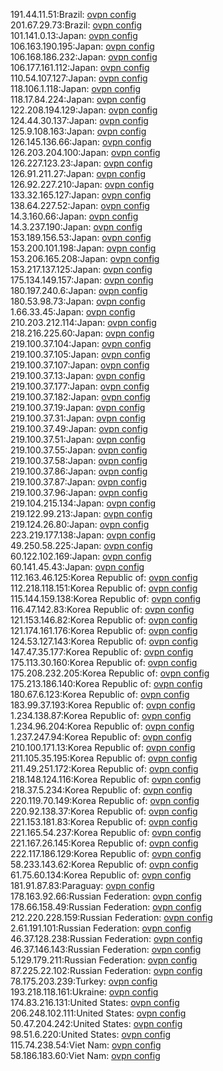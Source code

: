191.44.11.51:Brazil: [ovpn config](vpn/191_44_11_51.ovpn)  
201.67.29.73:Brazil: [ovpn config](vpn/201_67_29_73.ovpn)  
101.141.0.13:Japan: [ovpn config](vpn/101_141_0_13.ovpn)  
106.163.190.195:Japan: [ovpn config](vpn/106_163_190_195.ovpn)  
106.168.186.232:Japan: [ovpn config](vpn/106_168_186_232.ovpn)  
106.177.161.112:Japan: [ovpn config](vpn/106_177_161_112.ovpn)  
110.54.107.127:Japan: [ovpn config](vpn/110_54_107_127.ovpn)  
118.106.1.118:Japan: [ovpn config](vpn/118_106_1_118.ovpn)  
118.17.84.224:Japan: [ovpn config](vpn/118_17_84_224.ovpn)  
122.208.194.129:Japan: [ovpn config](vpn/122_208_194_129.ovpn)  
124.44.30.137:Japan: [ovpn config](vpn/124_44_30_137.ovpn)  
125.9.108.163:Japan: [ovpn config](vpn/125_9_108_163.ovpn)  
126.145.136.66:Japan: [ovpn config](vpn/126_145_136_66.ovpn)  
126.203.204.100:Japan: [ovpn config](vpn/126_203_204_100.ovpn)  
126.227.123.23:Japan: [ovpn config](vpn/126_227_123_23.ovpn)  
126.91.211.27:Japan: [ovpn config](vpn/126_91_211_27.ovpn)  
126.92.227.210:Japan: [ovpn config](vpn/126_92_227_210.ovpn)  
133.32.165.127:Japan: [ovpn config](vpn/133_32_165_127.ovpn)  
138.64.227.52:Japan: [ovpn config](vpn/138_64_227_52.ovpn)  
14.3.160.66:Japan: [ovpn config](vpn/14_3_160_66.ovpn)  
14.3.237.190:Japan: [ovpn config](vpn/14_3_237_190.ovpn)  
153.189.156.53:Japan: [ovpn config](vpn/153_189_156_53.ovpn)  
153.200.101.198:Japan: [ovpn config](vpn/153_200_101_198.ovpn)  
153.206.165.208:Japan: [ovpn config](vpn/153_206_165_208.ovpn)  
153.217.137.125:Japan: [ovpn config](vpn/153_217_137_125.ovpn)  
175.134.149.157:Japan: [ovpn config](vpn/175_134_149_157.ovpn)  
180.197.240.6:Japan: [ovpn config](vpn/180_197_240_6.ovpn)  
180.53.98.73:Japan: [ovpn config](vpn/180_53_98_73.ovpn)  
1.66.33.45:Japan: [ovpn config](vpn/1_66_33_45.ovpn)  
210.203.212.114:Japan: [ovpn config](vpn/210_203_212_114.ovpn)  
218.216.225.60:Japan: [ovpn config](vpn/218_216_225_60.ovpn)  
219.100.37.104:Japan: [ovpn config](vpn/219_100_37_104.ovpn)  
219.100.37.105:Japan: [ovpn config](vpn/219_100_37_105.ovpn)  
219.100.37.107:Japan: [ovpn config](vpn/219_100_37_107.ovpn)  
219.100.37.13:Japan: [ovpn config](vpn/219_100_37_13.ovpn)  
219.100.37.177:Japan: [ovpn config](vpn/219_100_37_177.ovpn)  
219.100.37.182:Japan: [ovpn config](vpn/219_100_37_182.ovpn)  
219.100.37.19:Japan: [ovpn config](vpn/219_100_37_19.ovpn)  
219.100.37.31:Japan: [ovpn config](vpn/219_100_37_31.ovpn)  
219.100.37.49:Japan: [ovpn config](vpn/219_100_37_49.ovpn)  
219.100.37.51:Japan: [ovpn config](vpn/219_100_37_51.ovpn)  
219.100.37.55:Japan: [ovpn config](vpn/219_100_37_55.ovpn)  
219.100.37.58:Japan: [ovpn config](vpn/219_100_37_58.ovpn)  
219.100.37.86:Japan: [ovpn config](vpn/219_100_37_86.ovpn)  
219.100.37.87:Japan: [ovpn config](vpn/219_100_37_87.ovpn)  
219.100.37.96:Japan: [ovpn config](vpn/219_100_37_96.ovpn)  
219.104.215.134:Japan: [ovpn config](vpn/219_104_215_134.ovpn)  
219.122.99.213:Japan: [ovpn config](vpn/219_122_99_213.ovpn)  
219.124.26.80:Japan: [ovpn config](vpn/219_124_26_80.ovpn)  
223.219.177.138:Japan: [ovpn config](vpn/223_219_177_138.ovpn)  
49.250.58.225:Japan: [ovpn config](vpn/49_250_58_225.ovpn)  
60.122.102.169:Japan: [ovpn config](vpn/60_122_102_169.ovpn)  
60.141.45.43:Japan: [ovpn config](vpn/60_141_45_43.ovpn)  
112.163.46.125:Korea Republic of: [ovpn config](vpn/112_163_46_125.ovpn)  
112.218.118.151:Korea Republic of: [ovpn config](vpn/112_218_118_151.ovpn)  
115.144.159.138:Korea Republic of: [ovpn config](vpn/115_144_159_138.ovpn)  
116.47.142.83:Korea Republic of: [ovpn config](vpn/116_47_142_83.ovpn)  
121.153.146.82:Korea Republic of: [ovpn config](vpn/121_153_146_82.ovpn)  
121.174.161.176:Korea Republic of: [ovpn config](vpn/121_174_161_176.ovpn)  
124.53.127.143:Korea Republic of: [ovpn config](vpn/124_53_127_143.ovpn)  
147.47.35.177:Korea Republic of: [ovpn config](vpn/147_47_35_177.ovpn)  
175.113.30.160:Korea Republic of: [ovpn config](vpn/175_113_30_160.ovpn)  
175.208.232.205:Korea Republic of: [ovpn config](vpn/175_208_232_205.ovpn)  
175.213.186.140:Korea Republic of: [ovpn config](vpn/175_213_186_140.ovpn)  
180.67.6.123:Korea Republic of: [ovpn config](vpn/180_67_6_123.ovpn)  
183.99.37.193:Korea Republic of: [ovpn config](vpn/183_99_37_193.ovpn)  
1.234.138.87:Korea Republic of: [ovpn config](vpn/1_234_138_87.ovpn)  
1.234.96.204:Korea Republic of: [ovpn config](vpn/1_234_96_204.ovpn)  
1.237.247.94:Korea Republic of: [ovpn config](vpn/1_237_247_94.ovpn)  
210.100.171.13:Korea Republic of: [ovpn config](vpn/210_100_171_13.ovpn)  
211.105.35.195:Korea Republic of: [ovpn config](vpn/211_105_35_195.ovpn)  
211.49.251.172:Korea Republic of: [ovpn config](vpn/211_49_251_172.ovpn)  
218.148.124.116:Korea Republic of: [ovpn config](vpn/218_148_124_116.ovpn)  
218.37.5.234:Korea Republic of: [ovpn config](vpn/218_37_5_234.ovpn)  
220.119.70.149:Korea Republic of: [ovpn config](vpn/220_119_70_149.ovpn)  
220.92.138.37:Korea Republic of: [ovpn config](vpn/220_92_138_37.ovpn)  
221.153.181.83:Korea Republic of: [ovpn config](vpn/221_153_181_83.ovpn)  
221.165.54.237:Korea Republic of: [ovpn config](vpn/221_165_54_237.ovpn)  
221.167.26.145:Korea Republic of: [ovpn config](vpn/221_167_26_145.ovpn)  
222.117.186.129:Korea Republic of: [ovpn config](vpn/222_117_186_129.ovpn)  
58.233.143.62:Korea Republic of: [ovpn config](vpn/58_233_143_62.ovpn)  
61.75.60.134:Korea Republic of: [ovpn config](vpn/61_75_60_134.ovpn)  
181.91.87.83:Paraguay: [ovpn config](vpn/181_91_87_83.ovpn)  
178.163.92.66:Russian Federation: [ovpn config](vpn/178_163_92_66.ovpn)  
178.66.158.49:Russian Federation: [ovpn config](vpn/178_66_158_49.ovpn)  
212.220.228.159:Russian Federation: [ovpn config](vpn/212_220_228_159.ovpn)  
2.61.191.101:Russian Federation: [ovpn config](vpn/2_61_191_101.ovpn)  
46.37.128.238:Russian Federation: [ovpn config](vpn/46_37_128_238.ovpn)  
46.37.146.143:Russian Federation: [ovpn config](vpn/46_37_146_143.ovpn)  
5.129.179.211:Russian Federation: [ovpn config](vpn/5_129_179_211.ovpn)  
87.225.22.102:Russian Federation: [ovpn config](vpn/87_225_22_102.ovpn)  
78.175.203.239:Turkey: [ovpn config](vpn/78_175_203_239.ovpn)  
193.218.118.161:Ukraine: [ovpn config](vpn/193_218_118_161.ovpn)  
174.83.216.131:United States: [ovpn config](vpn/174_83_216_131.ovpn)  
206.248.102.111:United States: [ovpn config](vpn/206_248_102_111.ovpn)  
50.47.204.242:United States: [ovpn config](vpn/50_47_204_242.ovpn)  
98.51.6.220:United States: [ovpn config](vpn/98_51_6_220.ovpn)  
115.74.238.54:Viet Nam: [ovpn config](vpn/115_74_238_54.ovpn)  
58.186.183.60:Viet Nam: [ovpn config](vpn/58_186_183_60.ovpn)  
